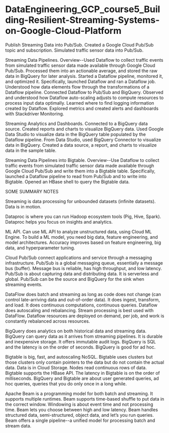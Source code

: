 # DataEngineering_GCP_course5_Building-Resilient-Streaming-Systems-on-Google-Cloud-Platform


Publish Streaming Data into Pub/Sub.  Created a Google Cloud Pub/Sub topic and subscription.  Simulated traffic sensor data into Pub/Sub.  



Streaming Data Pipelines.  Overview--Used Dataflow to collect traffic events from simulated traffic sensor data made available through Google Cloud Pub/Sub.  Processed them into an actionable average, and stored the raw data in BigQuery for later analysis.  Started a Dataflow pipeline, monitored it, and optimized it.  Specifically, launched Dataflow and ran a Dataflow job.  Understood how data elements flow through the transformations of a Dataflow pipeline.  Connected Dataflow to Pub/Sub and BigQuery.  Observed and understood how Dataflow auto-scaling adjusts to compute resources to process input data optimally.  Learned where to find logging information created by Dataflow. Explored metrics and created alerts and dashboards with Stackdriver Monitoring.



Streaming Analytics and Dashboards.  Connected to a BigQuery data source.  Created reports and charts to visualize BigQuery data.  Used Google Data Studio to visualize data in the BigQuery table populated by the Dataflow pipeline. From Data Studio, used BigQuery Connector to visualize data in BigQuery.  Created a data source, a report, and charts to visualize data in the sample table.



Streaming Data Pipelines into Bigtable.  Overview--Use Dataflow to collect traffic events from simulated traffic sensor data made available through Google Cloud Pub/Sub and write them into a Bigtable table.  Specifically, launched a Dataflow pipeline to read from Pub/Sub and to write into Bigtable.  Opened an HBase shell to query the Bigtable data.



SOME SUMMARY NOTES



Streaming is data processing for unbounded datasets (infinite datasets). Data is in motion.



Dataproc is where you can run Hadoop ecosystem tools (Pig, Hive, Spark).  Dataproc helps you focus on insights and analytics.



ML API.  Can use ML API to analyze unstructured data, using Cloud ML Engine. To build a ML model, you need big data, feature engineering, and model architectures. Accuracy improves based on feature engineering, big data, and hyperparameter tuning.  



Cloud Pub/Sub connect applications and service through a messaging infrastructure. Pub/Sub is a global messaging queue, essentially a 
message bus (buffer). Message bus is reliable, has high throughput, and low latency. Pub/Sub is about capturing data and distributing data.  It is serverless and global.  Pub/Sub can be the source and BigQuery for the sink when streaming events.



DataFlow does batch and streaming as long as code does not change (can control late-arriving data and out-of-order data). It does ingest, transform, and load. It does continuous computations, continuous queries.  Dataflow does autoscaling and rebalancing.  Stream processing is best used with DataFlow.  Dataflow resources are deployed on demand, per job, and work is constantly rebalanced across resources.



BigQuery does analytics on both historical data and streaming data.  BigQuery can query data as it arrives from streaming pipelines. It is durable and inexpensive storage. It offers immutable audit logs. BigQuery is SQL and the latency is on the order of seconds.  BigQuery is good for ad hoc.



Bigtable is big, fast, and autoscaling NoSQL. Bigtable uses clusters but those clusters only contain pointers to the data but do not 
contain the actual data. Data is in Cloud Storage.  Nodes read continuous rows of data.  Bigtable supports the HBase API. The latency in 
Bigtable is on the order of milliseconds. BigQuery and Bigtable are about user generated queries, ad hoc queries, queries that you do only once in a long while.


Apache Beam is a programming model for both batch and streaming. It supports multiple runtimes. Beam supports time-based shuffle to put 
data in the correct window. Windowing is about event time and not processing time. Beam lets you choose between high and low latency. Beam handles structured data, semi-structured, object data, and let’s you run queries. Beam offers a single pipeline--a unified model for processing batch and stream data.

